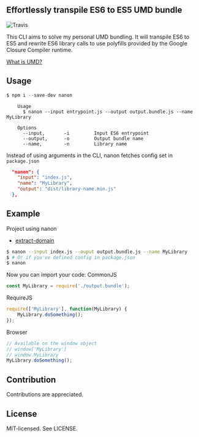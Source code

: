 Effortlessly transpile ES6 to ES5 UMD bundle
--
![Travis](https://travis-ci.org/bjarneo/nanon.svg?branch=master)

This CLI aims to solve my personal UMD bundling. It will transpile ES6 to ES5 and rewrite ES6 library calls to use polyfills provided by the Google Closure Compiler runtime.

[What is UMD?](https://github.com/umdjs/umd)

Usage
--

```js
$ npm i --save-dev nanon
```

```
    Usage
      $ nanon --input entrypoint.js --output output.bundle.js --name MyLibrary

    Options
      --input,       -i         Input ES6 entrypoint
      --output,      -o         Output bundle name
      --name,        -n         Library name
```

Instead of using arguments in the CLI, nanon fetches config set in `package.json`
```json
  "nanon": {
    "input": "index.js",
    "name": "MyLibrary",
    "output": "dist/library-name.min.js"
  },
```

Example
--
Project using nanon
* [extract-domain](https://github.com/bjarneo/extract-domain)

```bash
$ nanon --input index.js --ouput output.bundle.js --name MyLibrary
$ # Or if you've defined config in package.json
$ nanon
```

Now you can import your code:
CommonJS
```js
const MyLibrary = require('./output.bundle');
```

RequireJS
```js
require(['MyLibrary'], function(MyLibrary) {
    MyLibrary.doSomething();
});
```

Browser
```js
// Available on the window object
// window['MyLibrary']
// window.MyLibrary
MyLibrary.doSomething();
```

Contribution
--
Contributions are appreciated.

License
--
MIT-licensed. See LICENSE.
